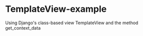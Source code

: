 # TemplateView-example
Using Django's class-based view TemplateView and the method get_context_data
